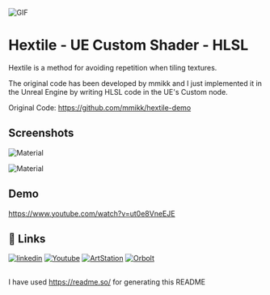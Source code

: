 
![GIF](https://raw.githubusercontent.com/proceduralit/PI_Sandbox/blob/main/Docs/Hextile/Hextile.gif)

# Hextile - UE Custom Shader - HLSL

Hextile is a method for avoiding repetition when tiling textures.

The original code has been developed by mmikk and I just implemented it in the Unreal Engine by writing HLSL code in the UE's Custom node.

Original Code:
https://github.com/mmikk/hextile-demo
## Screenshots

![Material](https://raw.githubusercontent.com/proceduralit/PI_Sandbox/blob/main/Docs/Hextile/ht01.png)

![Material](https://raw.githubusercontent.com/proceduralit/PI_Sandbox/blob/main/Docs/Hextile/ht02.png)


## Demo

https://www.youtube.com/watch?v=ut0e8VneEJE
## 🔗 Links
[![linkedin](https://img.shields.io/badge/linkedin-0A66C2?style=for-the-badge&logo=linkedin&logoColor=white)](https://www.linkedin.com/in/t-mohsen/)
[![Youtube](https://img.shields.io/badge/YOUTUBE-red?style=for-the-badge&logo=youtube&logoColor=white)](https://www.youtube.com/c/Proceduralit)
[![ArtStation](https://img.shields.io/badge/ARTSTATION-black?style=for-the-badge&logo=artstation&logoColor=blue)](https://mohsen-t.artstation.com)
[![Orbolt](https://img.shields.io/badge/-Orbolt-orange)](https://www.orbolt.com/user/144667532)



## 
I have used https://readme.so/ for generating this README

